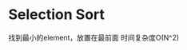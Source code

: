 # Selection Sort
找到最小的element，放置在最前面
时间复杂度O(N^2)

<!--stackedit_data:
eyJoaXN0b3J5IjpbMTc3Mjg0NjgyNF19
-->